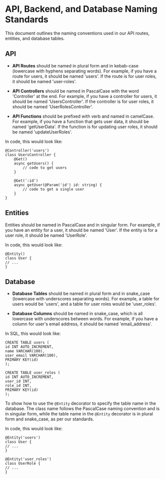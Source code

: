 # API, Backend, and Database Naming Standards

This document outlines the naming conventions used in our API routes, entities, and database tables.

## API

- **API Routes** should be named in plural form and in kebab-case (lowercase with hyphens separating words). For example, if you have a route for users, it should be named 'users'. If the route is for user roles, it should be named 'user-roles'.

- **API Controllers** should be named in PascalCase with the word 'Controller' at the end. For example, if you have a controller for users, it should be named 'UsersController'. If the controller is for user roles, it should be named 'UserRolesController'.


- **API Functions** should be prefixed with verb and named in camelCase. For example, if you have a function that gets user data, it should be named 'getUserData'. If the function is for updating user roles, it should be named 'updateUserRoles'.


In code, this would look like:

```
@Controller('users')
class UsersController {
    @Get()
    async getUsers() {
        // code to get users
    }

    @Get(':id')
    async getUser(@Param('id') id: string) {
        // code to get a single user
    }
}
```

## Entities

Entities should be named in PascalCase and in singular form. For example, if you have an entity for a user, it should be named 'User'. If the entity is for a user role, it should be named 'UserRole'. 

In code, this would look like:

```
@Entity()
class User {
// ...
}
```

## Database

- **Database Tables** should be named in plural form and in snake_case (lowercase with underscores separating words). For example, a table for users would be 'users', and a table for user roles would be 'user_roles'.

- **Database Columns** should be named in snake_case, which is all lowercase with underscores between words. For example, if you have a column for user's email address, it should be named 'email_address'. 


In SQL, this would look like:

```
CREATE TABLE users (
id INT AUTO_INCREMENT,
name VARCHAR(100),
user_email VARCHAR(100),
PRIMARY KEY(id)
);
```

```
CREATE TABLE user_roles (
id INT AUTO_INCREMENT,
user_id INT,
role_id INT,
PRIMARY KEY(id)
);
```

To show how to use the `@Entity` decorator to specify the table name in the database. The class name follows the PascalCase naming convention and is in singular form, while the table name in the `@Entity` decorator is in plural form and snake_case, as per our standards.


In code, this would look like:

```
@Entity('users')
class User {
// ...
}
```

```
@Entity('user_roles')
class UserRole {
// ...
}
```